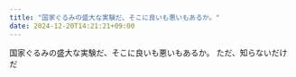```yaml
---
title: "国家ぐるみの盛大な実験だ、そこに良いも悪いもあるか。"
date: 2024-12-20T14:21:21+09:00
---
```

国家ぐるみの盛大な実験だ、そこに良いも悪いもあるか。
ただ、知らないだけだ
